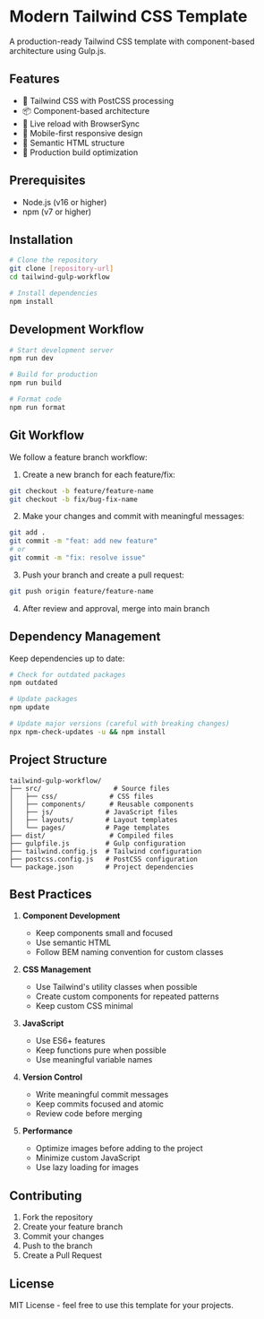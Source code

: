 # Modern Tailwind CSS Template

A production-ready Tailwind CSS template with component-based architecture using Gulp.js.

## Features

- 🎨 Tailwind CSS with PostCSS processing
- 📦 Component-based architecture
- 🔄 Live reload with BrowserSync
- 📱 Mobile-first responsive design
- 🎯 Semantic HTML structure
- 🚀 Production build optimization

## Prerequisites

- Node.js (v16 or higher)
- npm (v7 or higher)

## Installation

```bash
# Clone the repository
git clone [repository-url]
cd tailwind-gulp-workflow

# Install dependencies
npm install
```

## Development Workflow

```bash
# Start development server
npm run dev

# Build for production
npm run build

# Format code
npm run format
```

## Git Workflow

We follow a feature branch workflow:

1. Create a new branch for each feature/fix:
```bash
git checkout -b feature/feature-name
git checkout -b fix/bug-fix-name
```

2. Make your changes and commit with meaningful messages:
```bash
git add .
git commit -m "feat: add new feature"
# or
git commit -m "fix: resolve issue"
```

3. Push your branch and create a pull request:
```bash
git push origin feature/feature-name
```

4. After review and approval, merge into main branch

## Dependency Management

Keep dependencies up to date:

```bash
# Check for outdated packages
npm outdated

# Update packages
npm update

# Update major versions (careful with breaking changes)
npx npm-check-updates -u && npm install
```

## Project Structure

```
tailwind-gulp-workflow/
├── src/                  # Source files
│   ├── css/             # CSS files
│   ├── components/      # Reusable components
│   ├── js/             # JavaScript files
│   ├── layouts/        # Layout templates
│   └── pages/          # Page templates
├── dist/                # Compiled files
├── gulpfile.js         # Gulp configuration
├── tailwind.config.js  # Tailwind configuration
├── postcss.config.js   # PostCSS configuration
└── package.json        # Project dependencies
```

## Best Practices

1. **Component Development**
   - Keep components small and focused
   - Use semantic HTML
   - Follow BEM naming convention for custom classes

2. **CSS Management**
   - Use Tailwind's utility classes when possible
   - Create custom components for repeated patterns
   - Keep custom CSS minimal

3. **JavaScript**
   - Use ES6+ features
   - Keep functions pure when possible
   - Use meaningful variable names

4. **Version Control**
   - Write meaningful commit messages
   - Keep commits focused and atomic
   - Review code before merging

5. **Performance**
   - Optimize images before adding to the project
   - Minimize custom JavaScript
   - Use lazy loading for images

## Contributing

1. Fork the repository
2. Create your feature branch
3. Commit your changes
4. Push to the branch
5. Create a Pull Request

## License

MIT License - feel free to use this template for your projects.
